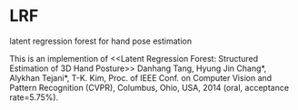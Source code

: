 # LRF
latent regression forest for hand pose estimation

This is an implemention of 
  <<Latent Regression Forest: Structured Estimation of 3D Hand Posture>>
  Danhang Tang, Hyung Jin Chang*, Alykhan Tejani*, T-K. Kim,
  Proc. of IEEE Conf. on Computer Vision and Pattern Recognition (CVPR), Columbus, Ohio, USA, 2014 (oral, acceptance rate=5.75%).
 
